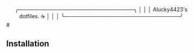 <div style="text-align: center;">
╭───────────────────────────────╮
│                               │
│   Alucky4423's dotfiles. ☕   │
│                               │
╰───────────────────────────────╯
</div>
#

## Installation

